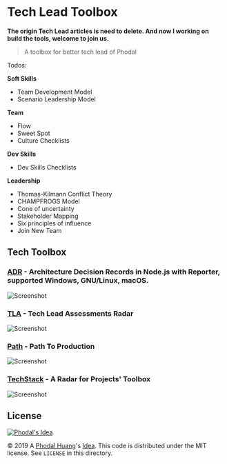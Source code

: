 # Tech Lead Toolbox

**The origin Tech Lead articles is need to delete. And now I working on build the tools, welcome to join us.**

> A toolbox for better tech lead of Phodal


Todos:

**Soft Skills**

 - Team Development Model
 - Scenario Leadership Model

**Team**

 - Flow
 - Sweet Spot
 - Culture Checklists

**Dev Skills**

 - Dev Skills Checklists

**Leadership**

 - Thomas-Kilmann Conflict Theory 
 - CHAMPFROGS Model
 - Cone of uncertainty
 - Stakeholder Mapping
 - Six principles of influence
 - Join New Team

## Tech Toolbox

### [ADR](https://github.com/phodal/adr) - Architecture Decision Records in Node.js with Reporter, supported Windows, GNU/Linux, macOS.

![Screenshot](https://phodal.github.io/adr/docs/list-example.png)

### [TLA](https://github.com/phodal/tla) - Tech Lead Assessments Radar

![Screenshot](https://phodal.github.io/tla/docs/tla.png)

### [Path](https://github.com/phodal/path) - Path To Production

![Screenshot](https://phodal.github.io/path/docs/path-to-production.png)

### [TechStack](https://github.com/phodal/techstack) - A Radar for Projects' Toolbox

![Screenshot](http://phodal.github.io/techstack/screenshot.jpg)


License
---

[![Phodal's Idea](http://brand.phodal.com/shields/idea-small.svg)](http://ideas.phodal.com/)

© 2019 A [Phodal Huang](https://www.phodal.com)'s [Idea](http://github.com/phodal/ideas).  This code is distributed under the MIT license. See `LICENSE` in this directory.
